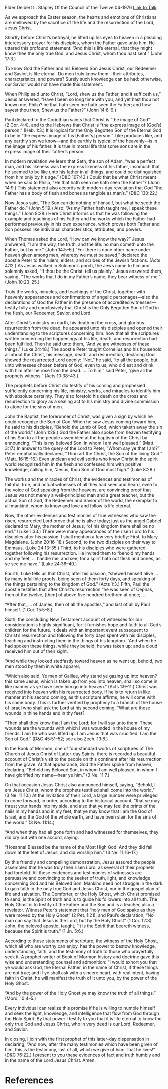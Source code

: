 Elder Delbert L. Stapley
Of the Council of the Twelve
04-1976
[Link to Talk](https://www.churchofjesuschrist.org/study/general-conference/1976/04/easter-thoughts?lang=eng)

As we approach the Easter season, the hearts and emotions of Christians are mellowed by the sacrifice of the life and the resurrection of the Lord, Jesus Christ.

Shortly before Christ’s betrayal, he lifted up his eyes to heaven in a pleading intercessory prayer for his disciples, whom the Father gave unto him. He uttered this profound statement: “And this is life eternal, that they might know thee the only true God, and Jesus Christ, whom thou hast sent.” (John 17:3.)

To know God the Father and his Beloved Son Jesus Christ, our Redeemer and Savior, is life eternal. Do men truly know them—their attributes, characteristics, and powers? Surely such knowledge can be had: otherwise, our Savior would not have made this statement.

When Philip said unto Christ, “Lord, shew us the Father, and it sufficeth us,” Jesus answered, “Have I been so long time with you, and yet hast thou not known me, Philip? he that hath seen me hath seen the Father; and how sayest thou then, Shew us the Father?” (John 14:8–9.)

Paul declared to the Corinthian saints that Christ is “the image of God” (2 Cor. 4:4), and to the Hebrews that Christ is “the express image of [God’s] person.” (Heb. 1:3.) It is logical for the Only Begotten Son of the Eternal God to be in “the express image of his [Father’s] person.” Like produces like, and any earthly son we know—and the earthly is typical of the heavenly—is in the image of his father. It is true in mortal life that some sons are in the express image of their father’s person.

In modern revelation we learn that Seth, the son of Adam, “was a perfect man, and his likeness was the express likeness of his father, insomuch that he seemed to be like unto his father in all things, and could be distinguished from him only by his age.” (D&C 107:43.) Could that be what Christ meant when he said to Philip, “He that hath seen me hath seen the Father”? (John 14:9.) This statement also accords with modern-day revelation that God “the Father has a body of flesh and bones as tangible as man’s.” (D&C 130:22.)

Now Jesus said, “The Son can do nothing of himself, but what he seeth the Father do.” (John 5:19.) Also: “As my Father hath taught me, I speak these things.” (John 8:28.) Here Christ informs us that he was following the example and teachings of his Father and the works which the Father had performed previously in his own experience, which proves both Father and Son possess like individual characteristics, attributes, and powers.

When Thomas asked the Lord, “How can we know the way?” Jesus answered, “I am the way, the truth, and the life: no man cometh unto the Father, but by me.” (John 14:5–6.) “For there is none other name under heaven given among men, whereby we must be saved,” declared the apostle Peter to the rulers, elders, and scribes of the Jewish factions. (Acts 4:12.) As Jesus walked in Solomon’s porch, the Jews came to him and solemnly asked, “If thou be the Christ, tell us plainly.” Jesus answered them, saying, “The works that I do in my Father’s name, they bear witness of me.” (John 10:23–25.)

Truly the works, miracles, and teachings of the Christ, together with heavenly appearances and confirmations of angelic personages—also the declarations of God the Father in the presence of accredited witnesses—testify fully and conclusively that Christ is the Only Begotten Son of God in the flesh, our Redeemer, Savior, and Lord.

After Christ’s ministry on earth, his death on the cross, and glorious resurrection from the dead, he appeared unto his disciples and opened their understanding to the scriptures concerning him: how that all the scriptures written concerning the happenings of his life, death, and resurrection had been fulfilled. Then he said unto them, “And ye are witnesses of these things.” (Luke 24:48.) The apostle Peter taught Cornelius and his household all about the Christ, his message, death, and resurrection, declaring God showed the resurrected Lord openly: “Not,” he said, “to all the people, but unto witnesses chosen before of God, even to us, who did eat and drink with him after he rose from the dead. … To him,” said Peter, “give all the prophets witness.” (Acts 10:38–43.)

The prophets before Christ did testify of his coming and prophesied sufficiently concerning his life, ministry, works, and miracles to identify him with absolute certainty. They also foretold his death on the cross and resurrection to glory as a sealing act to his ministry and divine commission to atone for the sins of men.

John the Baptist, the forerunner of Christ, was given a sign by which he could recognize the Son of God. When he saw Jesus coming toward him, he said to his disciples, “Behold the Lamb of God, which taketh away the sin of the world.” (John 1:29.) God the Father also spoke from heaven testifying of his Son to all the people assembled at the baptism of the Christ by announcing, “This is my beloved Son, in whom I am well pleased.” (Matt. 3:17.) In answer to the query of the Lord to Peter, “Whom say ye that I am?” Peter emphatically declared, “Thou art the Christ, the Son of the living God.” (Matt. 16:15–16.) Even unclean and evil spirits who knew Christ in the spirit world recognized him in the flesh and confessed him with positive knowledge, calling him, “Jesus, thou Son of God most high.” (Luke 8:28.)

The works and the miracles of Christ, the evidences and testimonies of faithful, true, and actual witnesses of all they had seen and heard, even to the voice of God speaking from the heavens, are convincing proof that Jesus was not merely a well-principled man and a great teacher, but the actual Son of God, the Redeemer and Savior of the world, the exemplar to all mankind, whom to know and love and follow is life eternal.

Now, the other evidences and testimonies of true witnesses who saw the risen, resurrected Lord prove that he is alive today; just as the angel Gabriel declared to Mary, the mother of Jesus, “of his kingdom there shall be no end.” (Luke 1:33.) There were many appearances of the risen Lord to his disciples after his passion. I shall mention a few very briefly: First, to Mary Magdalene. (John 20:16–18.) Second, to the two disciples on their way to Emmaus. (Luke 24:13–35.) Third, to his disciples who were gathered together following his resurrection. He invited them to “behold my hands and my feet, … handle me, and see; for a spirit hath not flesh and bones, as ye see me have.” (Luke 24:36–40.)

Fourth, Luke tells us that Christ, after his passion, “shewed himself alive … by many infallible proofs, being seen of them forty days, and speaking of the things pertaining to the kingdom of God.” (Acts 1:3.) Fifth, Paul the apostle testifies that after Christ’s resurrection “he was seen of Cephas, then of the twelve, [then] of above five hundred brethren at once; …

“After that, … of James, then of all the apostles,” and last of all by Paul himself. (1 Cor. 15:5–8.)

Sixth, the concluding New Testament account of witnesses for our consideration is highly significant, for it furnishes hope and faith to all God’s children for the future. It deals with an important event subsequent to Christ’s resurrection and following the forty days spent with his disciples, teaching and instructing them in the things of his kingdom. “And when he had spoken these things, while they beheld, he was taken up; and a cloud received him out of their sight.

“And while they looked stedfastly toward heaven as he went up, behold, two men stood by them in white apparel;

“Which also said, Ye men of Galilee, why stand ye gazing up into heaven? this same Jesus, which is taken up from you into heaven, shall so come in like manner as ye have seen him go into heaven.” (Acts 1:9–11.) Christ was received into heaven with his resurrected body. If he is to return in like manner at his second coming, as this scripture affirms, he will come with his same body. This is further verified by prophecy to a branch of the house of Israel who shall ask the Lord at his second coming, “What are these wounds in thine hands and in thy feet?

“Then shall they know that I am the Lord; for I will say unto them: These wounds are the wounds with which I was wounded in the house of my friends. I am he who was lifted up. I am Jesus that was crucified. I am the Son of God.” (D&C 45:51–52; see also Zech. 13:6.)

In the Book of Mormon, one of four standard works of scriptures of The Church of Jesus Christ of Latter-day Saints, there is recorded a beautiful account of Christ’s visit to the people on this continent after his resurrection from the grave. At that appearance, God the Father spoke from heaven, declaring, “Behold my Beloved Son, in whom I am well pleased, in whom I have glorified my name—hear ye him.” (3 Ne. 11:7.)

On that occasion Jesus Christ also announced himself, saying, “Behold, I am Jesus Christ, whom the prophets testified shall come into the world.” (3 Ne. 11:10.) At the invitation of their Lord, a large number were privileged to come forward, in order, according to the historical account, “that ye may thrust your hands into my side, and also that ye may feel the prints of the nails in my hands and in my feet, that ye may know that I am the God of Israel, and the God of the whole earth, and have been slain for the sins of the world.” (3 Ne. 11:14.)

“And when they had all gone forth and had witnessed for themselves, they did cry out with one accord, saying:

“Hosanna! Blessed be the name of the Most High God! And they did fall down at the feet of Jesus, and did worship him.” (3 Ne. 11:16–17.)

By this friendly and compelling demonstration, Jesus assured the people assembled that he was truly their risen Lord, as several of their prophets had foretold. All these evidences and testimonies of witnesses are persuasive and convincing to the seeker of truth, light, and knowledge concerning God and his Beloved Son. Mankind need not struggle in the dark to gain faith in the only true God and Jesus Christ, nor in the gospel plan of life and salvation. The Comforter, or the Holy Ghost, which Christ promised to send, is the Spirit of truth and is to guide his followers into all truth. The Holy Ghost is to testify of the Father and the Son and is a teacher, also a revelator. Witness Peter’s statement that “holy men of God spake as they were moved by the Holy Ghost” (2 Pet. 1:21), and Paul’s declaration, “No man can say that Jesus is the Lord, but by the Holy Ghost” (1 Cor. 12:3). John, the beloved apostle, taught, “It is the Spirit that beareth witness, because the Spirit is truth.” (1 Jn. 5:6.)

According to these statements of scripture, the witness of the Holy Ghost, which all who are worthy can enjoy, has the power to bestow knowledge, understanding, faith, and the testimony of truth to those who prayerfully seek it. A prophet-writer of Book of Mormon history and doctrine gave this wise and understanding counsel and admonition: “I would exhort you that ye would ask God, the Eternal Father, in the name of Christ, if these things are not true; and if ye shall ask with a sincere heart, with real intent, having faith in Christ, he will manifest the truth of it unto you, by the power of the Holy Ghost.

“And by the power of the Holy Ghost ye may know the truth of all things.” (Moro. 10:4–5.)

Every individual can realize this promise if he is willing to humble himself and seek the light, knowledge, and intelligence that flow from God through the Holy Spirit. By that power I testify to you that it is life eternal to know the only true God and Jesus Christ, who in very deed is our Lord, Redeemer, and Savior.

In closing, I join with the first prophet of this latter-day dispensation in declaring, “And now, after the many testimonies which have been given of him, this is the testimony, last of all, which we give of him: That he lives!” (D&C 76:22.) I present to you these evidences of fact and truth humbly and in the name of the Lord Jesus Christ. Amen.

# References
